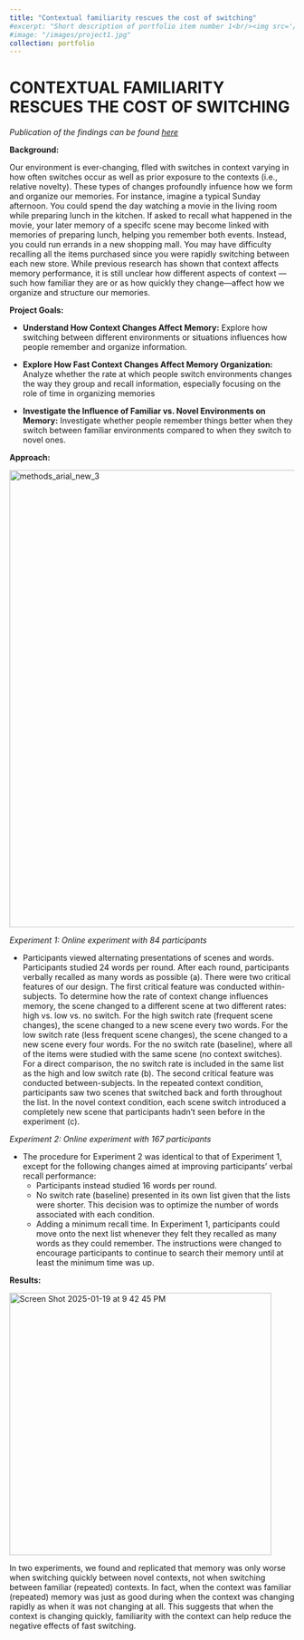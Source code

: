 ```yaml
---
title: "Contextual familiarity rescues the cost of switching"
#excerpt: "Short description of portfolio item number 1<br/><img src='/images/500x300.png'>"
#image: "/images/project1.jpg"
collection: portfolio
---
```


CONTEXTUAL FAMILIARITY RESCUES THE COST OF SWITCHING
=======


_Publication of the findings can be found [here](http://lindsay-rait.github.io/files/pbr_2023.pdf)_


**Background:**

Our environment is ever-changing, flled with switches in context varying in how often switches occur as well as prior exposure to the contexts (i.e., relative novelty). These types of changes profoundly infuence how we form and organize our memories. For instance, imagine a typical Sunday afternoon. You could spend the day watching a movie in the living room while preparing lunch in the kitchen. If asked to recall what happened in the movie, your later memory of a specifc scene may become linked with memories of preparing lunch, helping you remember both events. Instead, you could run errands in a new shopping mall. You may have difficulty recalling all the items purchased since you were rapidly switching between each new store. While previous research has shown that context affects memory performance, it is still unclear how different aspects of context —such how familiar they are or as how quickly they change—affect how we organize and structure our memories.


**Project Goals:**

* **Understand How Context Changes Affect Memory:** Explore how switching between different environments or situations influences how people remember and organize information.

* **Explore How Fast Context Changes Affect Memory Organization:** Analyze whether the rate at which people switch environments changes the way they group and recall information, especially focusing on the role of time in organizing memories

* **Investigate the Influence of Familiar vs. Novel Environments on Memory:** Investigate whether people remember things better when they switch between familiar environments compared to when they switch to novel ones.





**Approach:**

<img width="807" alt="methods_arial_new_3" src="https://github.com/user-attachments/assets/18ec090c-aa35-4e05-b65b-ebb770ec70a3" />

_Experiment 1: Online experiment with 84 participants_

* Participants viewed alternating presentations of scenes and words. Participants studied 24 words per round. After each round, participants verbally recalled as many words as possible (a). There were two critical features of our design. The first critical feature was conducted within-subjects. To determine how the rate of context change influences memory, the scene changed to a different scene at two different rates: high vs. low vs. no switch. For the high switch rate (frequent scene changes), the scene changed to a new scene every two words. For the low switch rate (less frequent scene changes), the scene changed to a new scene every four words. For the no switch rate (baseline), where all of the items were studied with the same scene (no context switches). For a direct comparison, the no switch rate is included in the same list as the high and low switch rate (b). The second critical feature was conducted between-subjects. In the repeated context condition, participants saw two scenes that switched back and forth throughout the list. In the novel context condition, each scene switch introduced a completely new scene that participants hadn’t seen before in the experiment (c).

_Experiment 2: Online experiment with 167 participants_

* The procedure for Experiment 2 was identical to that of Experiment 1, except for the following changes aimed at improving participants’ verbal recall performance:
    *  Participants instead studied 16 words per round.
    *  No switch rate (baseline) presented in its own list given that the lists were shorter. This decision was to optimize the number of words associated with each condition. 
    *  Adding a minimum recall time. In Experiment 1, participants could move onto the next list whenever they felt they recalled as many words as
they could remember. The instructions were changed to encourage participants to continue to search their memory until at least the minimum time
was up. 


**Results:**

<img width="463" alt="Screen Shot 2025-01-19 at 9 42 45 PM" src="https://github.com/user-attachments/assets/00b3f0c1-aea1-49f8-ba15-7b783567ce73" />

In two experiments, we found and replicated that memory was only worse when switching quickly between novel contexts, not when switching between familiar (repeated) contexts. In fact, when the context was familiar (repeated) memory was just as good during when the context was changing rapidly as when it was not changing at all. This suggests that when the context is changing quickly, familiarity with the context can help reduce the negative effects of fast switching. 



 
